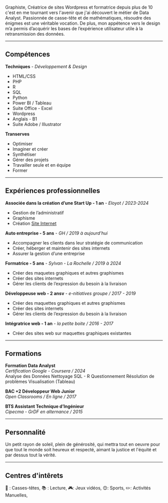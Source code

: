Graphiste, Créatrice de sites Wordpress et formatrice depuis plus de 10 c'est en me tournant vers l'avenir que j'ai découvert le métier de Data Analyst. Passionnée de casse-tête et de mathématiques, résoudre des énigmes est une véritable vocation.  De plus, mon appétence vers le design m’a permis d’acquérir les bases de l’expérience utilisateur utile à la retransmission des données.

-----------
## Compétences
**Techniques** - *Développement & Design*   
- HTML/CSS
- PHP  
- R
- SQL  
- Python  
- Power BI / Tableau
- Suite Office - Excel
- Wordpress  
- Anglais - B1  
- Suite Adobe / Illustrator

**Transerves** 
- Optimiser  
- Imaginer et créer
- Synthétiser  
- Gérer des projets  
- Travailler seule et en équipe
- Former

-----------
## Expériences professionnelles
**Associée dans la création d’une Start Up - 1 an** - *Eloyot / 2023-2024*  
* Gestion de l’administratif
* Graphisme
* Création [Site Internet](https://eloyot.fr/)

**Auto entreprise - 5 ans** - *GH / 2019 à aujourd’hui*  
* Accompagner les clients dans leur stratégie de communication
* Créer, héberger et maintenir des sites internets
* Assurer la gestion d’une entreprise

**Formatrice - 5 ans** - *Sylvan - La Rochelle / 2019 à 2024*  
* Créer des maquetes graphiques et autres graphismes
* Créer des sites internets
* Gérer les clients de l’expression du besoin à la livraison

**Développeuse web - 2 ansv** - *e-nitiatives groupe / 2017 - 2019*  
* Créer des maquettes graphiques et autres graphismes
* Créer des sites internets
* Gérer les clients de l’expression du besoin à la livraison

**Intégratrice web - 1 an** - *la petite boite / 2016 - 2017*  
* Créer des sites web sur maquettes graphiques existantes

-----------
## Formations
**Formation Data Analyst**  
*Certification Google - Coursera / 2024*  
Analyse des Données
Nettoyage
SQL - R
Questionnement
Résolution de problèmes
Visualisation (Tableau)

**BAC +2 Développeur Web Junior**  
*Open Classrooms / En ligne / 2017*  

**BTS Assistant Technique d’Ingénieur**  
*Cipecma - GrDF en alternance / 2015*  

-----------
## Personnalité
Un petit rayon de soleil, plein de générosité, qui mettra tout en oeuvre pour que tout le monde soit heureux et respecté, aimant la justice et l'équité et par dessus tout la vérité. 

-----------
## Centres d'intêrets 
🧠 : Casses-têtes, 📚 : Lecture, 🎮: Jeux vidéos, 😊: Sports, ✏️: Activités Manuelles, 
